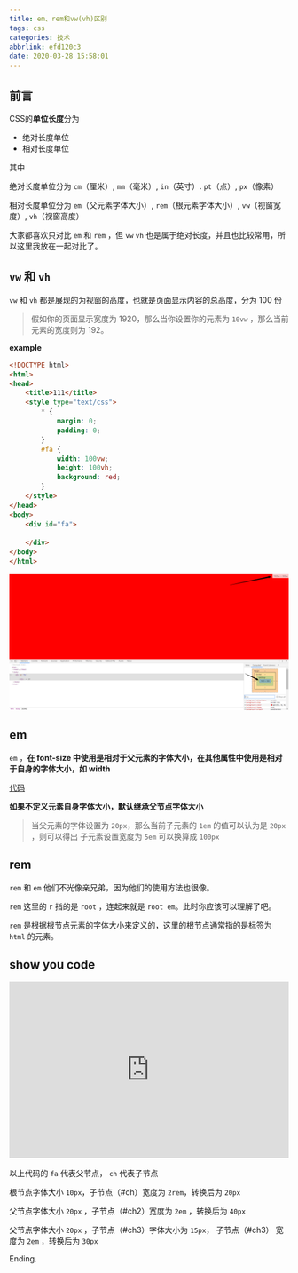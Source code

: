 ```yaml
---
title: em、rem和vw(vh)区别
tags: css
categories: 技术
abbrlink: efd120c3
date: 2020-03-28 15:58:01
---
```


## 前言

CSS的**单位长度**分为

- 绝对长度单位
- 相对长度单位

其中

绝对长度单位分为 `cm`（厘米）, `mm`（毫米）, `in`（英寸）. `pt`（点）, `px`（像素）

相对长度单位分为 `em`（父元素字体大小）, `rem`（根元素字体大小）, `vw`（视窗宽度）, `vh`（视窗高度）

大家都喜欢只对比 `em` 和 `rem` ，但 `vw` `vh` 也是属于绝对长度，并且也比较常用，所以这里我放在一起对比了。

<!-- more -->

## `vw` 和 `vh`

`vw` 和 `vh` 都是展现的为视窗的高度，也就是页面显示内容的总高度，分为 100 份

> 假如你的页面显示宽度为 1920，那么当你设置你的元素为 `10vw` ，那么当前元素的宽度则为 192。



**example**

```html
<!DOCTYPE html>
<html>
<head>
	<title>111</title>
	<style type="text/css">	
		* {
			margin: 0;
			padding: 0;
		}
		#fa {
			width: 100vw;
			height: 100vh;
			background: red;
		}
	</style>
</head>
<body>
	<div id="fa">
		
	</div>
</body>
</html>
```

![](https://raw.githubusercontent.com/popring/assets-repo/master/img/20200328163110.png)

## em

`em` ，**在 font-size 中使用是相对于父元素的字体大小，在其他属性中使用是相对于自身的字体大小，如 width**

[代码](#show-you-code)

**如果不定义元素自身字体大小，默认继承父节点字体大小**

> 当父元素的字体设置为 `20px`，那么当前子元素的 `1em` 的值可以认为是 `20px` ，则可以得出 子元素设置宽度为 `5em` 可以换算成 `100px` 

## rem

`rem` 和 `em` 他们不光像亲兄弟，因为他们的使用方法也很像。

`rem` 这里的 `r` 指的是 `root` ，连起来就是 `root em`。此时你应该可以理解了吧。

`rem` 是根据根节点元素的字体大小来定义的，这里的根节点通常指的是标签为 `html` 的元素。



## show you code

<iframe height="318" style="width: 100%;" scrolling="no" title="abOPEaE" src="https://codepen.io/popring/embed/abOPEaE?height=318&theme-id=light&default-tab=html,result" frameborder="no" allowtransparency="true" allowfullscreen="true">
  See the Pen <a href='https://codepen.io/popring/pen/abOPEaE'>abOPEaE</a> by HarryHao
  (<a href='https://codepen.io/popring'>@popring</a>) on <a href='https://codepen.io'>CodePen</a>.
</iframe>



以上代码的 `fa` 代表父节点， `ch` 代表子节点

根节点字体大小 `10px`，子节点（#ch）宽度为 `2rem`，转换后为 `20px`

父节点字体大小 `20px` ，子节点（#ch2）宽度为 `2em` ，转换后为 `40px`

父节点字体大小 `20px` ，子节点（#ch3）字体大小为 `15px`， 子节点（#ch3） 宽度为 `2em` ，转换后为 `30px`

Ending.